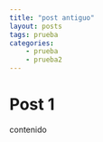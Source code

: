 ```yaml
---
title: "post antiguo"
layout: posts
tags: prueba
categories: 
    - prueba
    - prueba2
---
```



# Post 1
contenido

